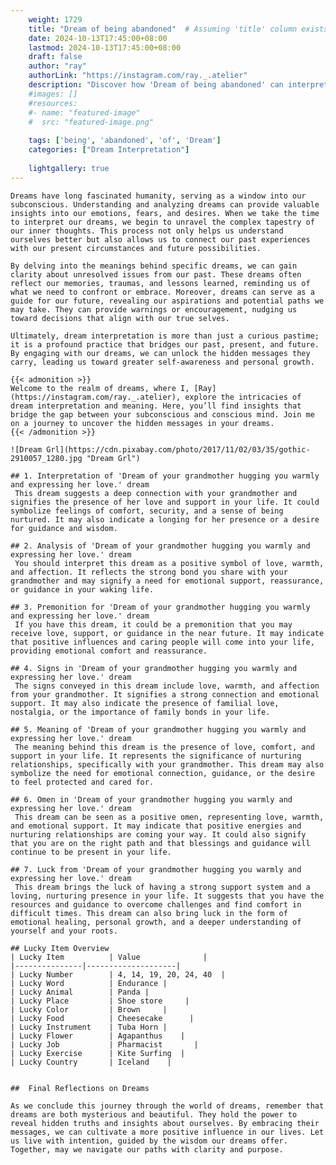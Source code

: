 ```yaml
---
    weight: 1729
    title: "Dream of being abandoned"  # Assuming 'title' column exists
    date: 2024-10-13T17:45:00+08:00
    lastmod: 2024-10-13T17:45:00+08:00
    draft: false
    author: "ray"
    authorLink: "https://instagram.com/ray._.atelier"
    description: "Discover how 'Dream of being abandoned' can interpret your future and uncover its significant meanings in your life."
    #images: []
    #resources:
    #- name: "featured-image"
    #  src: "featured-image.png"
    
    tags: ['being', 'abandoned', 'of', 'Dream']
    categories: ["Dream Interpretation"]
    
    lightgallery: true
---
```

    
    Dreams have long fascinated humanity, serving as a window into our subconscious. Understanding and analyzing dreams can provide valuable insights into our emotions, fears, and desires. When we take the time to interpret our dreams, we begin to unravel the complex tapestry of our inner thoughts. This process not only helps us understand ourselves better but also allows us to connect our past experiences with our present circumstances and future possibilities.
    
    By delving into the meanings behind specific dreams, we can gain clarity about unresolved issues from our past. These dreams often reflect our memories, traumas, and lessons learned, reminding us of what we need to confront or embrace. Moreover, dreams can serve as a guide for our future, revealing our aspirations and potential paths we may take. They can provide warnings or encouragement, nudging us toward decisions that align with our true selves.
    
    Ultimately, dream interpretation is more than just a curious pastime; it is a profound practice that bridges our past, present, and future. By engaging with our dreams, we can unlock the hidden messages they carry, leading us toward greater self-awareness and personal growth.
    
    {{< admonition >}}
    Welcome to the realm of dreams, where I, [Ray](https://instagram.com/ray._.atelier), explore the intricacies of dream interpretation and meaning. Here, you’ll find insights that bridge the gap between your subconscious and conscious mind. Join me on a journey to uncover the hidden messages in your dreams.
    {{< /admonition >}}
    
    ![Dream Grl](https://cdn.pixabay.com/photo/2017/11/02/03/35/gothic-2910057_1280.jpg "Dream Grl")
    
    ## 1. Interpretation of 'Dream of your grandmother hugging you warmly and expressing her love.' dream
     This dream suggests a deep connection with your grandmother and signifies the presence of her love and support in your life. It could symbolize feelings of comfort, security, and a sense of being nurtured. It may also indicate a longing for her presence or a desire for guidance and wisdom.
    
    ## 2. Analysis of 'Dream of your grandmother hugging you warmly and expressing her love.' dream
     You should interpret this dream as a positive symbol of love, warmth, and affection. It reflects the strong bond you share with your grandmother and may signify a need for emotional support, reassurance, or guidance in your waking life.
    
    ## 3. Premonition for 'Dream of your grandmother hugging you warmly and expressing her love.' dream
     If you have this dream, it could be a premonition that you may receive love, support, or guidance in the near future. It may indicate that positive influences and caring people will come into your life, providing emotional comfort and reassurance.
    
    ## 4. Signs in 'Dream of your grandmother hugging you warmly and expressing her love.' dream
     The signs conveyed in this dream include love, warmth, and affection from your grandmother. It signifies a strong connection and emotional support. It may also indicate the presence of familial love, nostalgia, or the importance of family bonds in your life.
    
    ## 5. Meaning of 'Dream of your grandmother hugging you warmly and expressing her love.' dream
     The meaning behind this dream is the presence of love, comfort, and support in your life. It represents the significance of nurturing relationships, specifically with your grandmother. This dream may also symbolize the need for emotional connection, guidance, or the desire to feel protected and cared for.
    
    ## 6. Omen in 'Dream of your grandmother hugging you warmly and expressing her love.' dream
     This dream can be seen as a positive omen, representing love, warmth, and emotional support. It may indicate that positive energies and nurturing relationships are coming your way. It could also signify that you are on the right path and that blessings and guidance will continue to be present in your life.
    
    ## 7. Luck from 'Dream of your grandmother hugging you warmly and expressing her love.' dream
     This dream brings the luck of having a strong support system and a loving, nurturing presence in your life. It suggests that you have the resources and guidance to overcome challenges and find comfort in difficult times. This dream can also bring luck in the form of emotional healing, personal growth, and a deeper understanding of yourself and your roots.
    
    ## Lucky Item Overview
    | Lucky Item          | Value              |
    |---------------|--------------------|
    | Lucky Number        | 4, 14, 19, 20, 24, 40  |
    | Lucky Word          | Endurance |
    | Lucky Animal        | Panda |
    | Lucky Place         | Shoe store     |
    | Lucky Color         | Brown     |
    | Lucky Food          | Cheesecake      |
    | Lucky Instrument    | Tuba Horn |
    | Lucky Flower        | Agapanthus    |
    | Lucky Job           | Pharmacist       |
    | Lucky Exercise      | Kite Surfing  |
    | Lucky Country       | Iceland    |
    
    
    ##  Final Reflections on Dreams
    
    As we conclude this journey through the world of dreams, remember that dreams are both mysterious and beautiful. They hold the power to reveal hidden truths and insights about ourselves. By embracing their messages, we can cultivate a more positive influence in our lives. Let us live with intention, guided by the wisdom our dreams offer. Together, may we navigate our paths with clarity and purpose.
    